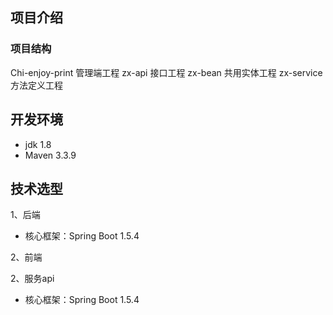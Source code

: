 ## 项目介绍

### 项目结构
Chi-enjoy-print     管理端工程
zx-api              接口工程
zx-bean             共用实体工程
zx-service          方法定义工程
    
## 开发环境

* jdk 1.8
* Maven 3.3.9

## 技术选型

1、后端

* 核心框架：Spring Boot 1.5.4

2、前端



2、服务api
* 核心框架：Spring Boot 1.5.4


